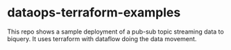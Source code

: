 # dataops-terraform-examples
This repo shows a sample deployment of a pub-sub topic streaming data to biquery. It uses terraform with dataflow doing the data movement.
